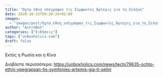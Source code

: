 ```yaml
---
title: "Οχτώ έθνη υπέγραψαν τις Συμφωνίες Άρτεμις για τη Σελήνη"
date: 2020-10-15T09:20:24+02:00
images:
  - "images/post/Οχτώ_έθνη_υπέγραψαν_τις_Συμφωνίες_Άρτεμις_για_τη_Σελήνη.jpg"
author: "AstroBot"
categories: ["Ειδήσεις"]
tags: ["unboxholics.com"]
draft: false
---
```


Εκτός η Ρωσία και η Κίνα

Διαβάστε περισσότερα: https://unboxholics.com/news/tech/79635-ochto-ethni-ypegrapsan-tis-symfonies-artemis-gia-ti-selini
